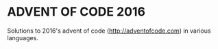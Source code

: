 # ADVENT OF CODE 2016 #

Solutions to 2016's advent of code (http://adventofcode.com) in various languages.


